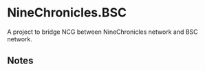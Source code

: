 # NineChronicles.BSC

A project to bridge NCG between NineChronicles network and BSC network.

## Notes

